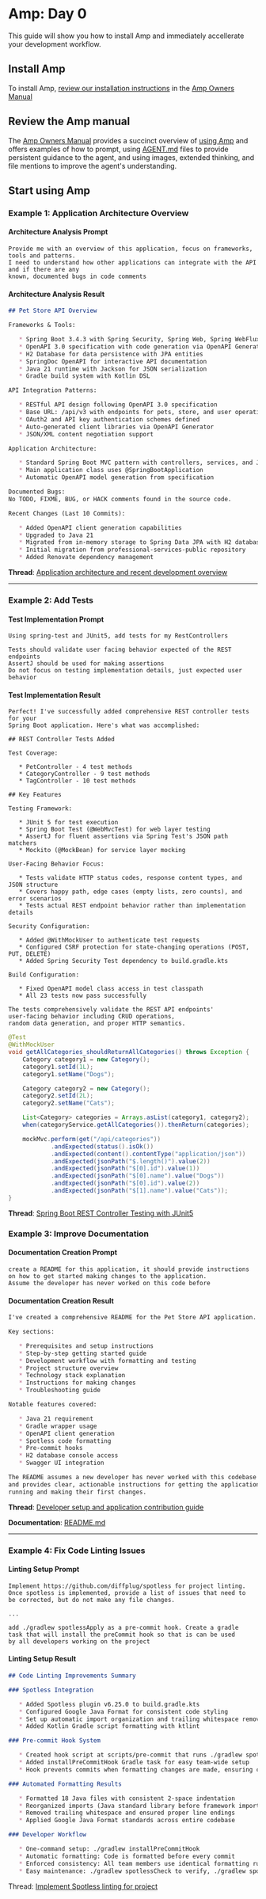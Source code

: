 # Amp: Day 0

This guide will show you how to install Amp and immediately accellerate your
development workflow.

## Install Amp

To install Amp, [review our installation instructions](https://ampcode.com/manual#getting-started) in the [Amp Owners Manual](https://ampcode.com/manual)
## Review the Amp manual

The [Amp Owners Manual](https://ampcode.com/manual) provides a succinct overview of [using Amp](https://ampcode.com/manual#using-amp) and offers
examples of how to prompt, using [AGENT.md](https://ampcode.com/manual#AGENT.md) files
to provide persistent guidance to the agent, and using images, extended thinking, and file mentions
to improve the agent's understanding.

## Start using Amp

### Example 1: Application Architecture Overview

#### Architecture Analysis Prompt

```text
Provide me with an overview of this application, focus on frameworks, tools and patterns.
I need to understand how other applications can integrate with the API and if there are any
known, documented bugs in code comments
```

#### Architecture Analysis Result

```markdown
## Pet Store API Overview

Frameworks & Tools:

   * Spring Boot 3.4.3 with Spring Security, Spring Web, Spring WebFlux, and Spring Data JPA
   * OpenAPI 3.0 specification with code generation via OpenAPI Generator
   * H2 Database for data persistence with JPA entities
   * SpringDoc OpenAPI for interactive API documentation
   * Java 21 runtime with Jackson for JSON serialization
   * Gradle build system with Kotlin DSL

API Integration Patterns:

   * RESTful API design following OpenAPI 3.0 specification
   * Base URL: /api/v3 with endpoints for pets, store, and user operations
   * OAuth2 and API key authentication schemes defined
   * Auto-generated client libraries via OpenAPI Generator
   * JSON/XML content negotiation support

Application Architecture:

   * Standard Spring Boot MVC pattern with controllers, services, and JPA repositories
   * Main application class uses @SpringBootApplication
   * Automatic OpenAPI model generation from specification

Documented Bugs:
No TODO, FIXME, BUG, or HACK comments found in the source code.

Recent Changes (Last 10 Commits):

   * Added OpenAPI client generation capabilities
   * Upgraded to Java 21
   * Migrated from in-memory storage to Spring Data JPA with H2 database
   * Initial migration from professional-services-public repository
   * Added Renovate dependency management
```

**Thread**:
[Application architecture and recent development overview](https://ampcode.com/threads/T-c145b079-d8fd-4450-a9f1-991f8217e009)

---

### Example 2: Add Tests

#### Test Implementation Prompt 

```text
Using spring-test and JUnit5, add tests for my RestControllers

Tests should validate user facing behavior expected of the REST endpoints
AssertJ should be used for making assertions
Do not focus on testing implementation details, just expected user behavior
```

#### Test Implementation Result

```text
Perfect! I've successfully added comprehensive REST controller tests for your
Spring Boot application. Here's what was accomplished:

## REST Controller Tests Added

Test Coverage:

   * PetController - 4 test methods
   * CategoryController - 9 test methods
   * TagController - 10 test methods

## Key Features

Testing Framework:

   * JUnit 5 for test execution
   * Spring Boot Test (@WebMvcTest) for web layer testing
   * AssertJ for fluent assertions via Spring Test's JSON path matchers
   * Mockito (@MockBean) for service layer mocking

User-Facing Behavior Focus:

   * Tests validate HTTP status codes, response content types, and JSON structure
   * Covers happy path, edge cases (empty lists, zero counts), and error scenarios
   * Tests actual REST endpoint behavior rather than implementation details

Security Configuration:

   * Added @WithMockUser to authenticate test requests
   * Configured CSRF protection for state-changing operations (POST, PUT, DELETE)
   * Added Spring Security Test dependency to build.gradle.kts

Build Configuration:

   * Fixed OpenAPI model class access in test classpath
   * All 23 tests now pass successfully

The tests comprehensively validate the REST API endpoints'
user-facing behavior including CRUD operations,
random data generation, and proper HTTP semantics.
```

```java
@Test
@WithMockUser
void getAllCategories_shouldReturnAllCategories() throws Exception {
    Category category1 = new Category();
    category1.setId(1L);
    category1.setName("Dogs");

    Category category2 = new Category();
    category2.setId(2L);
    category2.setName("Cats");

    List<Category> categories = Arrays.asList(category1, category2);
    when(categoryService.getAllCategories()).thenReturn(categories);

    mockMvc.perform(get("/api/categories"))
            .andExpected(status().isOk())
            .andExpected(content().contentType("application/json"))
            .andExpected(jsonPath("$.length()").value(2))
            .andExpected(jsonPath("$[0].id").value(1))
            .andExpected(jsonPath("$[0].name").value("Dogs"))
            .andExpected(jsonPath("$[0].id").value(2))
            .andExpected(jsonPath("$[1].name").value("Cats"));
}
```

**Thread**: [Spring Boot REST Controller Testing with JUnit5](https://ampcode.com/threads/T-74999309-0e5d-4bd8-92f0-c52abef57c3a)

### Example 3: Improve Documentation

#### Documentation Creation Prompt 
```text
create a README for this application, it should provide instructions
on how to get started making changes to the application.
Assume the developer has never worked on this code before
```


#### Documentation Creation Result

```markdown
I've created a comprehensive README for the Pet Store API application. The README includes:

Key sections:

   * Prerequisites and setup instructions
   * Step-by-step getting started guide
   * Development workflow with formatting and testing
   * Project structure overview
   * Technology stack explanation
   * Instructions for making changes
   * Troubleshooting guide

Notable features covered:

   * Java 21 requirement
   * Gradle wrapper usage
   * OpenAPI client generation
   * Spotless code formatting
   * Pre-commit hooks
   * H2 database console access
   * Swagger UI integration

The README assumes a new developer has never worked with this codebase
and provides clear, actionable instructions for getting the application
running and making their first changes.
```

**Thread**: [Developer setup and application contribution guide](https://ampcode.com/threads/T-264473e3-7d24-429b-a958-800f163620ea)

**Documentation**: [README.md](./example-README.md)

---

### Example 4: Fix Code Linting Issues

#### Linting Setup Prompt 
```text
Implement https://github.com/diffplug/spotless for project linting.
Once spotless is implemented, provide a list of issues that need to
be corrected, but do not make any file changes.

...

add ./gradlew spotlessApply as a pre-commit hook. Create a gradle
task that will install the preCommit hook so that is can be used 
by all developers working on the project
```

#### Linting Setup Result

```markdown
## Code Linting Improvements Summary

### Spotless Integration

   * Added Spotless plugin v6.25.0 to build.gradle.kts
   * Configured Google Java Format for consistent code styling
   * Set up automatic import organization and trailing whitespace removal
   * Added Kotlin Gradle script formatting with ktlint

### Pre-commit Hook System

   * Created hook script at scripts/pre-commit that runs ./gradlew spotlessApply
   * Added installPreCommitHook Gradle task for easy team-wide setup
   * Hook prevents commits when formatting changes are made, ensuring code review

### Automated Formatting Results

   * Formatted 18 Java files with consistent 2-space indentation
   * Reorganized imports (Java standard library before framework imports)
   * Removed trailing whitespace and ensured proper line endings
   * Applied Google Java Format standards across entire codebase

### Developer Workflow

   * One-command setup: ./gradlew installPreCommitHook
   * Automatic formatting: Code is formatted before every commit
   * Enforced consistency: All team members use identical formatting rules
   * Easy maintenance: ./gradlew spotlessCheck to verify, ./gradlew spotlessApply to fix
```

Thread: [Implement Spotless linting for project](https://ampcode.com/threads/T-13e9d8b8-f5d4-41ee-8fb6-a6f4e02465c1>)

